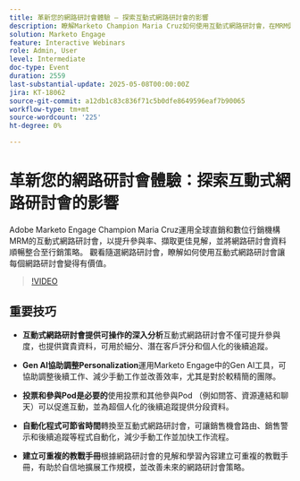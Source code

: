 ```yaml
---
title: 革新您的網路研討會體驗 — 探索互動式網路研討會的影響
description: 瞭解Marketo Champion Maria Cruz如何使用互動式網路研討會，在MRM促進參與、獲得見解及增強行銷。 立即觀看on-demand！
solution: Marketo Engage
feature: Interactive Webinars
role: Admin, User
level: Intermediate
doc-type: Event
duration: 2559
last-substantial-update: 2025-05-08T00:00:00Z
jira: KT-18062
source-git-commit: a12db1c83c836f71c5b0dfe8649596eaf7b90065
workflow-type: tm+mt
source-wordcount: '225'
ht-degree: 0%

---
```



# 革新您的網路研討會體驗：探索互動式網路研討會的影響

Adobe Marketo Engage Champion Maria Cruz運用全球直銷和數位行銷機構MRM的互動式網路研討會，以提升參與率、擷取更佳見解，並將網路研討會資料順暢整合至行銷策略。 觀看隨選網路研討會，瞭解如何使用互動式網路研討會讓每個網路研討會變得有價值。

>[!VIDEO](https://video.tv.adobe.com/v/3458099/?learn=on&enablevpops)

## 重要技巧

* **互動式網路研討會提供可操作的深入分析**&#x200B;互動式網路研討會不僅可提升參與度，也提供寶貴資料，可用於細分、潛在客戶評分和個人化的後續追蹤。

* **Gen AI協助調整Personalization**&#x200B;運用Marketo Engage中的Gen AI工具，可協助調整後續工作、減少手動工作並改善效率，尤其是對於較精簡的團隊。

* **投票和參與Pod是必要的**&#x200B;使用投票和其他參與Pod （例如問答、資源連結和聊天）可以促進互動，並為超個人化的後續追蹤提供分段資料。

* **自動化程式可節省時間**&#x200B;轉換至互動式網路研討會，可讓銷售機會路由、銷售警示和後續追蹤等程式自動化，減少手動工作並加快工作流程。

* **建立可重複的教戰手冊**&#x200B;根據網路研討會的見解和學習內容建立可重複的教戰手冊，有助於自信地擴展工作規模，並改善未來的網路研討會策略。
